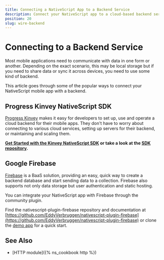 ```yaml
---
title: Connecting a NativeScript App to a Backend Service
description: Connect your NativeScript app to a cloud-based backend services like Progress Kinvey or Google Firebase.
position: 20
slug: wire-backend
---
```



# Connecting to a Backend Service

Most mobile applications need to communicate with data in one form or another. Depending on the exact scenario, this may be local storage but if you need to share data or sync it across devices, you need to use some kind of backend.

This article goes through some of the popular ways to connect your NativeScript mobile app with a backend.

## Progress Kinvey NativeScript SDK

[Progress Kinvey](https://www.progress.com/kinvey) makes it easy for developers to set up, use and operate a cloud backend for their mobile apps. They don't have to worry about connecting to various cloud services, setting up servers for their backend, or maintaining and scaling them.

__[Get Started with the Kinvey NativeScript SDK](https://devcenter.kinvey.com/nativescript/guides/getting-started) or take a look at the [SDK repository](https://github.com/Kinvey/nativescript-sdk).__

## Google Firebase

[Firebase](https://firebase.google.com/) is a BaaS solution, providing an easy, quick way to create a backend database and start sending data to a collection. Firebase also supports not only data storage but user authentication and static hosting.

You can integrate your NativeScript app with Firebase through the community plugin.

Find the nativescript-plugin-firebase repository and documentation at [https://github.com/EddyVerbruggen/nativescript-plugin-firebase](https://github.com/EddyVerbruggen/nativescript-plugin-firebase) or clone the [demo app](https://github.com/EddyVerbruggen/nativescript-plugin-firebase-demo) for a quick start.

## See Also

* [HTTP module]({% ns_cookbook http %})
